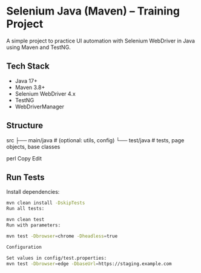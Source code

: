 # Selenium Java (Maven) – Training Project

A simple project to practice UI automation with Selenium WebDriver in Java using Maven and TestNG.

## Tech Stack
- Java 17+  
- Maven 3.8+  
- Selenium WebDriver 4.x  
- TestNG  
- WebDriverManager  

## Structure
src
├── main/java # (optional: utils, config)
└── test/java # tests, page objects, base classes

perl
Copy
Edit

## Run Tests
Install dependencies:  
```bash
mvn clean install -DskipTests
Run all tests:

mvn clean test
Run with parameters:

mvn test -Dbrowser=chrome -Dheadless=true

Configuration

Set values in config/test.properties:
mvn test -Dbrowser=edge -DbaseUrl=https://staging.example.com